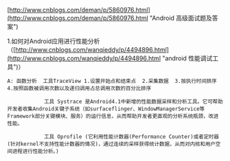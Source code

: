 [http://www.cnblogs.com/deman/p/5860976.html](http://www.cnblogs.com/deman/p/5860976.html "Android 高级面试题及答案")


1.如何对Android应用进行性能分析（[http://www.cnblogs.com/wanqieddy/p/4494896.html](http://www.cnblogs.com/wanqieddy/p/4494896.html "android 性能调试工具")）

	A: 函数分析  工具TraceView 1.设置开始点和结束点  2.采集数据  3.按执行时间排序  4.按照函数被调用次数以及递归调用占总调用次数的百分比排序

				工具 Systrace 是Android4.1中新增的性能数据采样和分析工具。它可帮助开发者收集Android关键子系统（如surfaceflinger、WindowManagerService等Framework部分关键模块、服务）的运行信息，从而帮助开发者更直观的分析系统瓶颈，改进性能。

				工具 Oprofile (它利用性能计数器(Performance Counter)或者定时器(针对kernel不支持性能计数器的情况)，通过连续的采样获得统计数据，从而对内核和用户空间进程进行性能分析。)